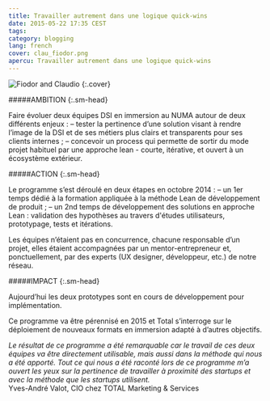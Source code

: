 ```yaml
---
title: Travailler autrement dans une logique quick-wins
date: 2015-05-22 17:35 CEST
tags:
category: blogging
lang: french
cover: clau_fiodor.png
apercu: Travailler autrement dans une logique quick-wins
---
```


![Fiodor and Claudio](clau_fiodor.png)
{:.cover}

#####AMBITION
{:.sm-head}

Faire évoluer deux équipes DSI en immersion au NUMA autour de deux différents enjeux :
– tester la pertinence d’une solution visant à rendre l’image de la DSI et de ses métiers plus clairs et transparents pour ses clients internes ;
– concevoir un process qui permette de sortir du mode projet habituel par une approche lean - courte, itérative, et ouvert à un écosystème extérieur.

#####ACTION
{:.sm-head}

Le programme s’est déroulé en deux étapes en octobre 2014 :
– un 1er temps dédié à la formation appliquée à la méthode Lean de développement de produit ;
– un 2nd temps de développement des solutions en approche Lean : validation des hypothèses au travers d'études utilisateurs, prototypage, tests et itérations.

Les équipes n’étaient pas en concurrence, chacune responsable d’un projet, elles étaient accompagnées par un mentor-entrepreneur et, ponctuellement, par des experts (UX designer, développeur, etc.) de notre réseau.

#####IMPACT
{:.sm-head}

Aujourd’hui les deux prototypes sont en cours de développement pour implémentation.				

Ce programme va être pérennisé en 2015 et Total s’interroge sur le déploiement de nouveaux formats en immersion adapté à d’autres objectifs.

*Le résultat de ce programme a été remarquable car le travail de ces deux équipes va être directement utilisable, mais aussi dans la méthode qui nous a été apporté. Tout ce qui nous a été raconté lors de ce programme m’a ouvert les yeux sur la pertinence de travailler à proximité des startups et avec la méthode que les startups utilisent.* <br>Yves-André Valot, CIO chez TOTAL Marketing &amp; Services